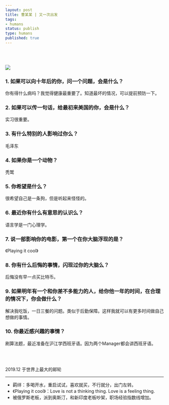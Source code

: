 ```yaml
--- 
layout: post
title: 曹某某 | 又一次出发
tags: 
- humans
status: publish
type: humans
published: true
---
```


<br>
<br>

![](https://i.imgur.com/JpMd9uC.jpg)


### 1. 如果可以向十年后的你，问一个问题，会是什么？

你有得什么病吗？我觉得健康最重要了。知道最坏的情况，可以提前预防一下。

### 2. 如果可以传一句话，给最初来美国的你，会是什么？

实习很重要。

### 3. 有什么特别的人影响过你么？

毛泽东

### 4. 如果你是一个动物？

秃鹫

### 5. 你希望是什么？

很希望自己是一条狗，但是听起来怪怪的。

### 6. 最近你有什么有意思的认识么？

语言学是一门心理学。

### 7. 说一部影响你的电影，第一个在你大脑浮现的是？

《Playing it cool》

### 8. 你有什么后悔的事情，闪现过你的大脑么？

后悔没有早一点买比特币。

### 9. 如果明年有一个和你差不多能力的人，给你他一年的时间，在合理的情况下，你会做什么？

解决我吃饭，一日三餐的问题。类似于后勤保障。这样我就可以有更多时间做自己想做的事情。

### 10. 你最近感兴趣的事情？

刷算法题，最近准备在沪江学西班牙语。因为两个Manager都会讲西班牙语。
	
<br>
<br>

           
2019.12 于世界上最大的邮轮<br>




--- 


- 羁绊：多喝开水，重启试试，喜欢就买，不行就分，出门左转。
- 《Playing it cool》：Love is not a thinking thing. Love is a feeling thing.
- 被俄罗斯老板，派到奥斯汀，和新印度老板吵架，职场经验指数线增加。








